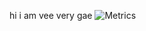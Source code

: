 hi i am vee very gae
![Metrics](https://metrics.lecoq.io/Vee-Git?template=classic&languages=1&pagespeed=1&languages.colors=github&languages.threshold=0%25&pagespeed.url=https%3A%2F%2Fsite.falt.ml&pagespeed.detailed=false&pagespeed.screenshot=true&config.timezone=Europe%2FAmsterdam&config.animated=true)
